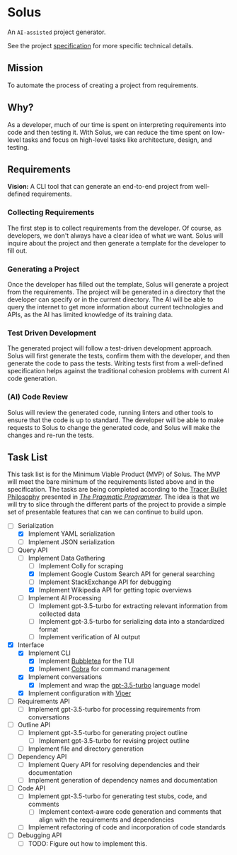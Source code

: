 # Solus
An `AI-assisted` project generator.

See the project [specification](SPECIFICATION.md) for more specific technical details.

## Mission
To automate the process of creating a project from requirements.

## Why?
As a developer, much of our time is spent on interpreting requirements into 
code and then testing it. With Solus, we can reduce the time spent on low-level
tasks and focus on high-level tasks like architecture, design, and testing.

## Requirements
**Vision:** A CLI tool that can generate an end-to-end project from well-defined 
requirements.

### Collecting Requirements
The first step is to collect requirements from the developer. Of course, as 
developers, we don't always have a clear idea of what we want. Solus will 
inquire about the project and then generate a template for the developer to 
fill out.

### Generating a Project
Once the developer has filled out the template, Solus will generate a project
from the requirements. The project will be generated in a directory that the
developer can specify or in the current directory. The AI will be able to query
the internet to get more information about current technologies and APIs, as the
AI has limited knowledge of its training data.

### Test Driven Development
The generated project will follow a test-driven development approach. Solus
will first generate the tests, confirm them with the developer, and then 
generate the code to pass the tests. Writing tests first from a well-defined 
specification helps against the traditional cohesion problems with current 
AI code generation.

### (AI) Code Review
Solus will review the generated code, running linters and other tools to 
ensure that the code is up to standard. The developer will be able to make 
requests to Solus to change the generated code, and Solus will make the 
changes and re-run the tests.

## Task List
This task list is for the Minimum Viable Product (MVP) of Solus. The MVP will 
meet the bare minimum of the requirements listed above and in the specification.
The tasks are being completed according to the [Tracer Bullet Philosophy](https://wiki.c2.com/?TracerBullets)
presented in *[The Pragmatic Programmer](https://dl.acm.org/doi/10.5555/320326)*.
The idea is that we will try to slice through the different parts of the project
to provide a simple set of presentable features that can we can continue to 
build upon.

- [ ] Serialization
  - [x] Implement YAML serialization
  - [ ] Implement JSON serialization
- [ ] Query API
  - [ ] Implement Data Gathering
    - [ ] Implement Colly for scraping
    - [x] Implement Google Custom Search API for general searching
    - [ ] Implement StackExchange API for debugging
    - [x] Implement Wikipedia API for getting topic overviews
  - [ ] Implement AI Processing
    - [ ] Implement gpt-3.5-turbo for extracting relevant information from collected data
    - [ ] Implement gpt-3.5-turbo for serializing data into a standardized format
    - [ ] Implement verification of AI output
- [x] Interface
  - [x] Implement CLI
    - [x] Implement [Bubbletea](https://github.com/charmbracelet/bubbletea) for the TUI
    - [x] Implement [Cobra](https://github.com/spf13/cobra) for command management
  - [x] Implement conversations
    - [x] Implement and wrap the [gpt-3.5-turbo](https://openai.com/blog/introducing-chatgpt-and-whisper-apis) language model
  - [x] Implement configuration with [Viper](https://github.com/spf13/viper)
- [ ] Requirements API
  - [ ] Implement gpt-3.5-turbo for processing requirements from conversations
- [ ] Outline API
  - [ ] Implement gpt-3.5-turbo for generating project outline
    - [ ] Implement gpt-3.5-turbo for revising project outline
  - [ ] Implement file and directory generation
- [ ] Dependency API
  - [ ] Implement Query API for resolving dependencies and their documentation
  - [ ] Implement generation of dependency names and documentation
- [ ] Code API
  - [ ] Implement gpt-3.5-turbo for generating test stubs, code, and comments
    - [ ] Implement context-aware code generation and comments that align with the requirements and dependencies
  - [ ] Implement refactoring of code and incorporation of code standards
- [ ] Debugging API
  - [ ] TODO: Figure out how to implement this.
